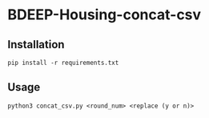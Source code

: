 # BDEEP-Housing-concat-csv

## Installation 

`pip install -r requirements.txt`

## Usage

`python3 concat_csv.py <round_num> <replace (y or n)>`
